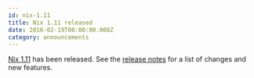 ```yaml
---
id: nix-1.11
title: Nix 1.11 released
date: 2016-02-19T00:00:00.000Z
category: announcements
---
```

[Nix 1.11](/download) has been released. See the [release notes](/manual/nix/stable/release-notes/rl-1.11.html) for a list of changes and new features.
